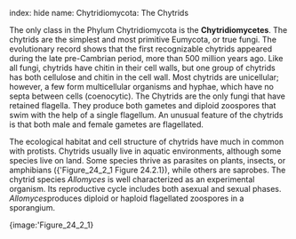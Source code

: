 index: hide
name: Chytridiomycota: The Chytrids

The only class in the Phylum Chytridiomycota is the  **Chytridiomycetes**. The chytrids are the simplest and most primitive Eumycota, or true fungi. The evolutionary record shows that the first recognizable chytrids appeared during the late pre-Cambrian period, more than 500 million years ago. Like all fungi, chytrids have chitin in their cell walls, but one group of chytrids has both cellulose and chitin in the cell wall. Most chytrids are unicellular; however, a few form multicellular organisms and hyphae, which have no septa between cells (coenocytic). The Chytrids are the only fungi that have retained flagella. They produce both gametes and diploid zoospores that swim with the help of a single flagellum. An unusual feature of the chytrids is that both male and female gametes are flagellated.

The ecological habitat and cell structure of chytrids have much in common with protists. Chytrids usually live in aquatic environments, although some species live on land. Some species thrive as parasites on plants, insects, or amphibians ({'Figure_24_2_1 Figure 24.2.1}), while others are saprobes. The chytrid species  *Allomyces* is well characterized as an experimental organism. Its reproductive cycle includes both asexual and sexual phases.  *Allomyces*produces diploid or haploid flagellated zoospores in a sporangium.


{image:'Figure_24_2_1}
        
